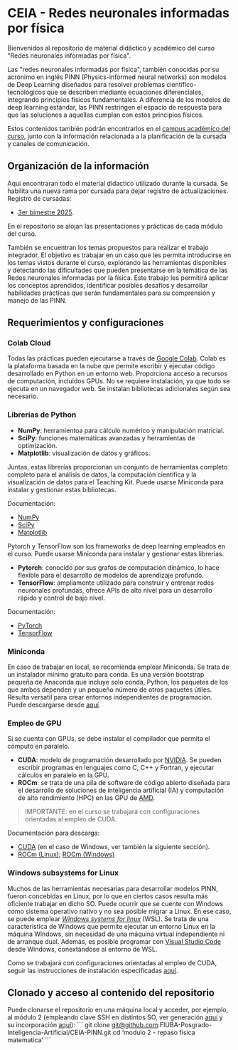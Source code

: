 # CEIA - Redes neuronales informadas por física

Bienvenidos al repositorio de material didáctico y académico del curso "Redes neuronales informadas por física".

Las "redes neuronales informadas por física",  también conocidas por su acrónimo en inglés PINN (Physics-informed neural networks) son modelos de Deep Learning diseñados para resolver problemas científico-tecnológicos que se describen mediante ecuaciones diferenciales, integrando principios físicos fundamentales. A diferencia de los modelos de deep learning estándar, las PINN restringen el espacio de respuesta para que las soluciones a aquellas cumplan con estos principios físicos.

Estos contenidos también podrán encontrarlos en el [campus académico del curso](https://campusposgrado.fi.uba.ar/course/view.php?id=390), junto con la información relacionada a la planificación de la cursada y canales de comunicación.

## Organización de la información

Aquí encontraran todo el material didactico utilizado durante la cursada. Se habilita una nueva rama por cursada para dejar registro de actualizaciones. Registro de cursadas:

- [3er bimestre 2025](https://github.com/FIUBA-Posgrado-Inteligencia-Artificial/CEIA-PINN/tree/3b2025).

En el repositorio se alojan las presentaciones y prácticas de cada módulo del curso. 

También se encuentran los temas propuestos para realizar el trabajo integrador. El objetivo es trabajar en un caso que les permita introducirse en los temas vistos durante el curso, explorando las herramientas disponibles y detectando las dificultades que pueden presentarse en la temática de las Redes neuronales informadas por la física. Este trabajo les permitirá aplicar los conceptos aprendidos, identificar posibles desafíos y desarrollar habilidades prácticas que serán fundamentales para su comprensión y manejo de las PINN.

## Requerimientos y configuraciones

### Colab Cloud

Todas las prácticas pueden ejecutarse a través de [Google Colab](https://colab.research.google.com/notebooks/intro.ipynb). Colab es la plataforma basada en la nube que permite escribir y ejecutar código desarrollado en Python en un entorno web. Proporciona acceso a recursos de computación, incluidos GPUs. No se requiere instalación, ya que todo se ejecuta en un navegador web. Se instalan bibliotecas adicionales según sea necesario.

### Librerías de Python

- **NumPy**: herramientoa para cálculo numérico y manipulación matricial.
- **SciPy**: funciones matemáticas avanzadas y herramientas de optimización.
- **Matplotlib**: visualización de datos y gráficos.

Juntas, estas librerías proporcionan un conjunto de herramientas completo completo para el análisis de datos, la computación científica y la visualización de datos para el Teaching Kit. Puede usarse Miniconda para instalar y gestionar estas bibliotecas.

Documentación:

- [NumPy](https://numpy.org/doc/)
- [SciPy](https://docs.scipy.org/doc/)
- [Matplotlib](https://matplotlib.org/stable/contents.html)

Pytorch y TensorFlow son los frameworks de deep learning empleados en el curso. Puede usarse Miniconda para instalar y gestionar estas librerías.

- **Pytorch**: conocido por sus grafos de computación dinámico, lo hace flexible para el desarrollo de modelos de aprendizaje profundo.
- **TensorFlow**: ampliamente utilizado para construir y entrenar redes neuronales profundas, ofrece APIs de alto nivel para un desarrollo rápido y control de bajo nivel.

Documentación:

- [PyTorch](https://pytorch.org/docs/stable/index.html)
- [TensorFlow](https://www.tensorflow.org/guide)

### Miniconda

En caso de trabajar en local, se recomienda emplear Miniconda. Se trata de un instalador mínimo gratuito para conda. Es una versión bootstrap pequeña de Anaconda que incluye solo conda, Python, los paquetes de los que ambos dependen y un pequeño número de otros paquetes útiles. Resulta versatil para crear entornos independientes de programación. Puede descargarse desde [aquí](https://docs.anaconda.com/miniconda/miniconda-other-installer-links/).

### Empleo de GPU

Si se cuenta con GPUs, se debe instalar el compilador que permita el cómputo en paralelo.

- **CUDA**: modelo de programación desarrollado por [NVIDIA](nvidia.com). Se pueden escribir programas en lenguajes como C, C++ y Fortran, y ejecutar cálculos en paralelo en la GPU.
- **ROCm**: se trata de una pila de software de código abierto diseñada para el desarrollo de soluciones de inteligencia artificial (IA) y computación de alto rendimiento (HPC) en las GPU de [AMD](amd.com).

> IMPORTANTE: en el curso se trabajará con configuraciones orientadas al empleo de CUDA.

Documentación para descarga:

- [CUDA](https://developer.nvidia.com/cuda-downloads) (en el caso de Windows, ver también la siguiente sección).
- [ROCm (Linux)](https://rocm.docs.amd.com/en/latest/); [ROCm (Windows)](https://rocm.docs.amd.com/projects/install-on-windows/en/latest/)

### Windows subsystems for Linux

Muchos de las herramientas necesarias para desarrollar modelos PINN, fueron concebidas en Linux, por lo que en ciertos casos resulta más oficiente trabajar en dicho SO. Puede ocurrir que se cuente con Windows como sistema operativo nativo y no sea posible migrar a Linux. En ese caso, se puede emplear [_Windows systems for linux_](https://learn.microsoft.com/es-es/windows/wsl/) (WSL). Se trata de una característica de Windows que permite ejecutar un entorno Linux en la máquina Windows, sin necesidad de una máquina virtual independiente ni de arranque dual. Además, es posible programar con [Visual Studio Code](https://code.visualstudio.com/) desde Windows, conextándose al entorno de WSL.

Como se trabajará con configuraciones orientadas al empleo de CUDA, seguir las instrucciones de instalación especificadas [aquí](https://learn.microsoft.com/en-us/windows/ai/directml/gpu-cuda-in-wsl).

## Clonado y acceso al contenido del repositorio

Puede clonarse el repositorio en una máquina local y acceder, por ejemplo, al módulo 2 (empleando clave SSH en distintos SO, ver generación [aquí](https://docs.github.com/es/authentication/connecting-to-github-with-ssh/generating-a-new-ssh-key-and-adding-it-to-the-ssh-agent) y su incorporación [aquí](https://docs.github.com/es/authentication/connecting-to-github-with-ssh/adding-a-new-ssh-key-to-your-github-account)):
´´´
    git clone git@github.com:FIUBA-Posgrado-Inteligencia-Artificial/CEIA-PINN.git
    cd ‘modulo 2 - repaso fisica matematica’
´´´
